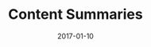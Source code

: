 ---
title: Content Summaries
linktitle:
description:
date: 2017-01-10
publishdate: 2017-01-10
lastmod: 2017-01-10
tags: []
categories: []
weight:
draft: false
slug:
aliases: []
notes:
---